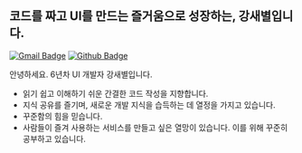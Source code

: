 ## 코드를 짜고 UI를 만드는 즐거움으로 성장하는, 강새별입니다.
[![Gmail Badge](https://img.shields.io/badge/-kangsaebyeol.dev@gmail.com-c14438?style=flat&logo=Gmail&logoColor=white&link=mailto:kangsaebyeol.dev@gmail.com)](mailto:kangsaebyeol.dev@gmail.com) [![Github Badge](https://img.shields.io/badge/-kangsaebyeol-grey?style=flat&logo=github&logoColor=white&link=https://github.com/kangsaebyeol/)](https://www.github.com/likeanewstar/)

안녕하세요. 6년차 UI 개발자 강새별입니다.
- 읽기 쉽고 이해하기 쉬운 간결한 코드 작성을 지향합니다.
- 지식 공유를 즐기며, 새로운 개발 지식을 습득하는 데 열정을 가지고 있습니다.
- 꾸준함의 힘을 믿습니다.
- 사람들이 즐겨 사용하는 서비스를 만들고 싶은 열망이 있습니다. 이를 위해 꾸준히 공부하고 있습니다.
